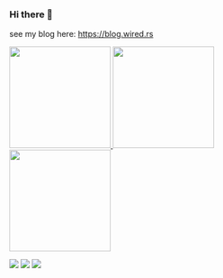 ### Hi there 👋

see my blog here: https://blog.wired.rs

<!--
**luis-ota/luis-ota** is a ✨ _special_ ✨ repository because its `README.md` (this file) appears on your GitHub profile.

Here are some ideas to get you started:

- 🔭 I’m currently working on ...
- 🌱 I’m currently learning ...
- 👯 I’m looking to collaborate on ...
- 🤔 I’m looking for help with ...
- 💬 Ask me about ...
- 📫 How to reach me: ...
- 😄 Pronouns: ...
- ⚡ Fun fact: ...
-->
<link rel="stylesheet" href="https://cdn.jsdelivr.net/gh/devicons/devicon@v2.12.0/devicon.min.css">

<!--![luis-ota GitHub stats](https://github-readme-stats.vercel.app/api?username=luis-ota&show_icons=true&theme=tokyonight)-->

<div align="start">
  <a href="https://github.com/luis-ota">
  <img height="180em" src="https://github-readme-stats.vercel.app/api?username=luis-ota&show_icons=true&theme=tokyonight&include_all_commits=true&count_private=true"/>
  <img height="180em" src="https://github-readme-stats.vercel.app/api/top-langs/?username=luis-ota&layout=compact&langs_count=7&theme=tokyonight"/>
  <img height="180em" src="http://github-profile-summary-cards.vercel.app/api/cards/profile-details?username=luis-ota&theme=tokyonight"/>
</div>

  <a href = "mailto:luotasss@gmail.com"><img src="https://img.shields.io/badge/Gmail-D14836?style=for-the-badge&logo=gmail&logoColor=white" target="_blank"></a>
  <a href="https://www.linkedin.com/in/luis-ota/" target="_blank"><img src="https://img.shields.io/badge/-LinkedIn-%230077B5?style=for-the-badge&logo=linkedin&logoColor=white" target="_blank"></a>
  <a href="https://t.me/luisotw" target="_blank"><img src="https://img.shields.io/badge/Telegram-2CA5E0?style=for-the-badge&logo=telegram&logoColor=white" target="_blank"></a> 
